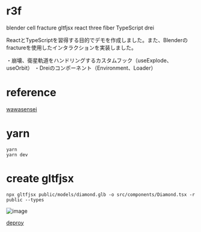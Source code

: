 # r3f
blender
cell fracture
gltfjsx
react three fiber
TypeScript
drei 

ReactとTypeScriptを習得する目的でデモを作成しました。また、Blenderのfractureを使用したインタラクションを実装しました。

・崩壊、衛星軌道をハンドリングするカスタムフック（useExplode、useOrbit）
・Dreiのコンポーネント（Environment、Loader）

# reference
[wawasensei](https://www.wawasensei.dev/tuto/react-three-fiber-tutorial-mesh-explosion-effect)


# yarn
```
yarn
yarn dev
```

# create gltfjsx
```
npx gltfjsx public/models/diamond.glb -o src/components/Diamond.tsx -r public --types
```

![image](https://github.com/yukaorange/mesh-explosion-r3f__wanaSensei/assets/98954503/67df0995-ee30-487b-aa25-9caa95322fd1)

[deproy](https://mesh-explosion-r3f-wana-sensei.vercel.app/)

